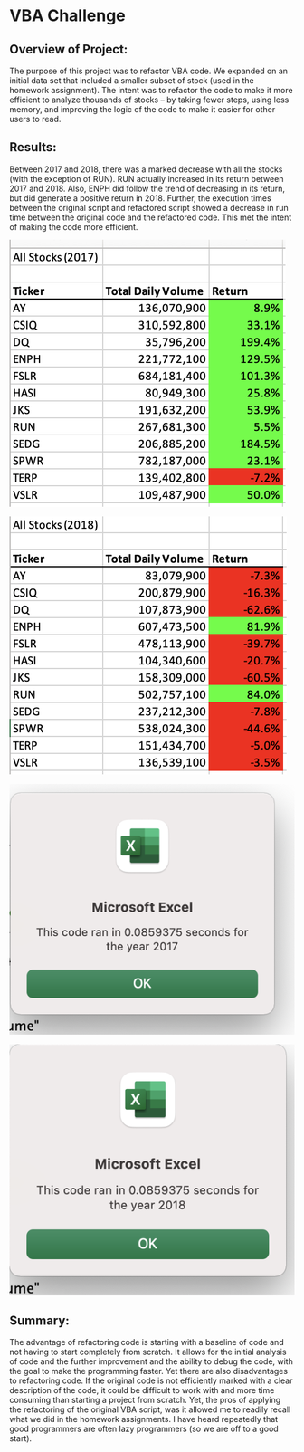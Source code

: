 # VBA Challenge

## Overview of Project:  
The purpose of this project was to refactor VBA code.  We expanded on an initial data set that included a smaller subset of stock (used in the homework assignment).  The intent was to refactor the code to make it more efficient to analyze thousands of stocks – by taking fewer steps, using less memory, and improving the logic of the code to make it easier for other users to read.

## Results:  
Between 2017 and 2018, there was a marked decrease with all the stocks (with the exception of RUN).  RUN actually increased in its return between 2017 and 2018.  Also, ENPH did follow the trend of decreasing in its return, but did generate a positive return in 2018. Further, the execution times between the original script and refactored script showed a decrease in run time between the original code and the refactored code.  This met the intent of making the code more efficient.  


![VBA_Challenge_2017](https://github.com/doloresbryant83/stock-analysis/blob/main/VBA_Challenge_2017.png)

![VBA_Challenge_2018](https://github.com/doloresbryant83/stock-analysis/blob/main/VBA_Challenge_2018.png)

![VBA_2017_Runtime](https://github.com/doloresbryant83/stock-analysis/blob/main/VBA_2017_Runtime.png)

![VBA_2018_Runtime](https://github.com/doloresbryant83/stock-analysis/blob/main/VBA_2018_Runtime.png)

## Summary: 
The advantage of refactoring code is starting with a baseline of code and not having to start completely from scratch.  It allows for the initial analysis of code and the further improvement and the ability to debug the code, with the goal to make the programming faster.  Yet there are also disadvantages to refactoring code.  If the original code is not efficiently marked with a clear description of the code, it could be difficult to work with and more time consuming than starting a project from scratch.  Yet, the pros of applying the refactoring of the original VBA script, was it allowed me to readily recall what we did in the homework assignments.  I have heard repeatedly that good programmers are often lazy programmers (so we are off to a good start). 
